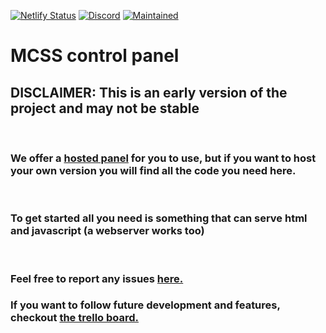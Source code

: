[![Netlify Status](https://api.netlify.com/api/v1/badges/150725f6-a33d-4813-b722-0c32f4a19469/deploy-status)](https://app.netlify.com/sites/mcss-panel/deploys)
[![Discord](https://img.shields.io/discord/335560186930659328?label=Discord)](https://discord.gg/BntAUH5Tnw)
[![Maintained](https://img.shields.io/maintenance/yes/2021)](https://github.com/stefmmm/MCSS-Panel)

# MCSS control panel


## DISCLAIMER: This is an early version of the project and may not be stable

<p>&nbsp;</p>

### We offer a [hosted panel](https://mcss.fast.moe/) for you to use, but if you want to host your own version you will find all the code you need here. 

<p>&nbsp;</p>

### To get started all you need is something that can serve html and javascript (a webserver works too)

<p>&nbsp;</p>

### Feel free to report any issues [here.](https://github.com/stefmmm/MCSS-Panel/issues)


### If you want to follow future development and features, checkout [the trello board.](https://trello.com/b/AuA0MAIU/mcss-panel)